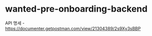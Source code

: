 # wanted-pre-onboarding-backend

API 명세 - https://documenter.getpostman.com/view/21304389/2s9Xy3sBBP
